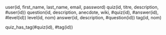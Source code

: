 user(id, first_name, last_name, email, password)
quiz(id, titre, description, #user(id))
question(id, description, anecdote, wiki, #quiz(id), #answer(id), #level(id))
level(id, nom)
answer(id, description, #question(id))
tag(id, nom)

quiz_has_tag(#quiz(id), #tag(id))

